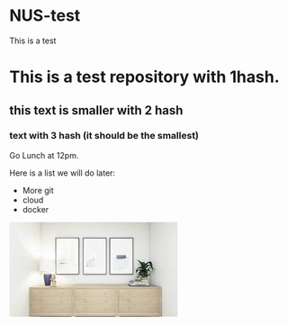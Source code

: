 # NUS-test
This is a test

# This is a test repository with 1hash.
## this text is smaller with 2 hash
### text with 3 hash (it should be the smallest)
Go Lunch at 12pm.

Here is a list we will do later:

* More git
* cloud
* docker

![](virtual.jpg)

